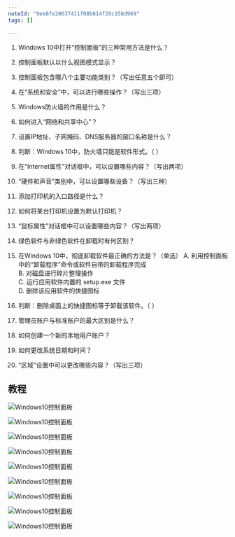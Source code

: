 ```yaml
---
noteId: "9ee6fe20637411f08b014f20c158d969"
tags: []

---
```



1. Windows 10中打开“控制面板”的三种常用方法是什么？

2. 控制面板默认以什么视图模式显示？

3. 控制面板包含哪八个主要功能类别？（写出任意五个即可）

4. 在“系统和安全”中，可以进行哪些操作？（写出三项）

5. Windows防火墙的作用是什么？

6. 如何进入“网络和共享中心”？

7. 设置IP地址、子网掩码、DNS服务器的窗口名称是什么？

8. 判断：Windows 10中，防火墙只能是软件形式。（  ）

9. 在“Internet属性”对话框中，可以设置哪些内容？（写出两项）

10. “硬件和声音”类别中，可以设置哪些设备？（写出三种）

11. 添加打印机的入口路径是什么？

12. 如何将某台打印机设置为默认打印机？

13. “鼠标属性”对话框中可以设置哪些内容？（写出两项）

14. 绿色软件与非绿色软件在卸载时有何区别？

15. 在Windows 10中，彻底卸载软件最正确的方法是？（单选）
   A. 利用控制面板中的“卸载程序”命令或软件自带的卸载程序完成  
   B. 对磁盘进行碎片整理操作  
   C. 运行应用软件内置的 setup.exe 文件  
   D. 删除该应用软件的快捷图标  

16. 判断：删除桌面上的快捷图标等于卸载该软件。（  ）

17. 管理员账户与标准账户的最大区别是什么？

18. 如何创建一个新的本地用户账户？

19. 如何更改系统日期和时间？

20. “区域”设置中可以更改哪些内容？（写出三项）


## 教程

![Windows10控制面板](./images/70.jpeg)

![Windows10控制面板](./images/71.jpeg)

![Windows10控制面板](./images/72.jpeg)

![Windows10控制面板](./images/73.jpeg)

![Windows10控制面板](./images/74.jpeg)

![Windows10控制面板](./images/75.jpeg)

![Windows10控制面板](./images/76.jpeg)

![Windows10控制面板](./images/77.jpg)

![Windows10控制面板](./images/78.jpeg)

